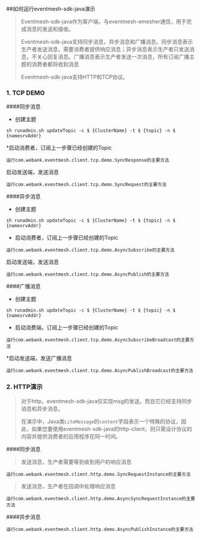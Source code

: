 ##如何运行eventmesh-sdk-java演示

> Eventmesh-sdk-java作为客户端，与eventmesh-emesher通信，用于完成消息的发送和接收。
>
> Eventmesh-sdk-java支持同步消息，异步消息和广播消息。同步消息表示生产者发送消息，需要消费者提供响应消息；异步消息表示生产者只发送消息，不关心回复消息。广播消息表示生产者发送一次消息，所有订阅广播主题的消费者都将收到消息
>
> Eventmesh-sdk-java支持HTTP和TCP协议。


### 1. TCP DEMO

####同步消息

- 创建主题

```
sh runadmin.sh updateTopic -c $ {ClusterName} -t $ {topic} -n $ {namesrvAddr}
```



*启动消费者，订阅上一步骤已经创建的Topic

```
运行com.webank.eventmesh.client.tcp.demo.SyncResponse的主要方法
```



启动发送端，发送消息

```
运行com.webank.eventmesh.client.tcp.demo.SyncRequest的主要方法
```



####异步消息

- 创建主题

```
sh runadmin.sh updateTopic -c $ {ClusterName} -t $ {topic} -n $ {namesrvAddr}
```



- 启动消费者，订阅上一步骤已经创建的Topic

```
运行com.webank.eventmesh.client.tcp.demo.AsyncSubscribe的主要方法
```



启动发送端，发送消息

```
运行com.webank.eventmesh.client.tcp.demo.AsyncPublish的主要方法
```



####广播消息

- 创建主题

```
sh runadmin.sh updateTopic -c $ {ClusterName} -t $ {topic} -n $ {namesrvAddr}
```



- 启动消费端，订阅上一步骤已经创建的Topic

```
运行com.webank.eventmesh.client.tcp.demo.AsyncSubscribeBroadcast的主要方法
```



*启动发送端，发送广播消息

```
运行com.webank.eventmesh.client.tcp.demo.AsyncPublishBroadcast的主要方法
```

### 2. HTTP演示

>对于http，eventmesh-sdk-java仅实现msg的发送。而且它已经支持同步消息和异步消息。
>
>在演示中，Java类`LiteMessage`的`content`字段表示一个特殊的协议，因此，如果您要使用eventmesh-sdk-java的http-client，则只需设计协议的内容并提供消费者的应用程序在同一时间。



####同步消息

>发送消息，生产者需要等到收到用户的响应消息

```
运行com.webank.eventmesh.client.http.demo.SyncRequestInstance的主要方法
```



>发送消息，生产者在回调中处理响应消息

```
运行com.webank.eventmesh.client.http.demo.AsyncSyncRequestInstance的主要方法
```



####异步消息

```
运行com.webank.eventmesh.client.http.demo.AsyncPublishInstance的主要方法
```